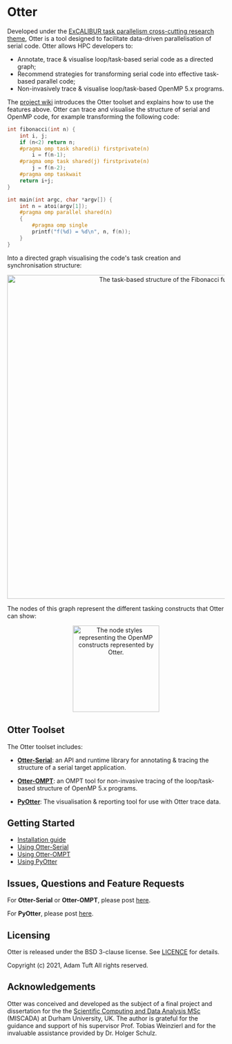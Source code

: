 # Otter

Developed under the [ExCALIBUR task parallelism cross-cutting research theme](https://excalibur.ac.uk/projects/exposing-parallelism-task-parallelism/), Otter is a tool designed to facilitate data-driven parallelisation of serial code. Otter allows HPC developers to:

- Annotate, trace & visualise loop/task-based serial code as a directed graph;
- Recommend strategies for transforming serial code into effective task-based parallel code;
- Non-invasively trace & visualise loop/task-based OpenMP 5.x programs.

The [project wiki](https://github.com/Otter-Taskification/otter/wiki) introduces the Otter toolset and explains how to use the features above. Otter can trace and visualise the structure of serial and OpenMP code, for example transforming the following code:

```c
int fibonacci(int n) {
    int i, j;
    if (n<2) return n;
    #pragma omp task shared(i) firstprivate(n)
        i = f(n-1);
    #pragma omp task shared(j) firstprivate(n)
        j = f(n-2);
    #pragma omp taskwait
    return i+j;
}

int main(int argc, char *argv[]) {
    int n = atoi(argv[1]);
    #pragma omp parallel shared(n)
    {
        #pragma omp single
        printf("f(%d) = %d\n", n, f(n));
    }
}
```

Into a directed graph visualising the code's task creation and synchronisation structure:

<p align="center">
<img src="docs/listing2.svg" height="750" alt="The task-based structure of the Fibonacci function.">
</p>

The nodes of this graph represent the different tasking constructs that Otter can show:

<p align="center">
<img src="docs/node-symbol-table.svg" height="200" alt="The node styles representing the OpenMP constructs represented by Otter.">
</p>

## Otter Toolset

The Otter toolset includes:

- [**Otter-Serial**](https://github.com/Otter-Taskification/otter/wiki/Otter-Serial): an API and runtime library for annotating & tracing the structure of a serial target application.
<!-- -  in order to facilitate data-driven parallelisation of the target. -->
- [**Otter-OMPT**](https://github.com/Otter-Taskification/otter/wiki/Otter-OMPT): an OMPT tool for non-invasive tracing of the loop/task-based structure of OpenMP 5.x programs.
<!-- - , allowing HPC developers to observe OpenMP program structure from the perspective of the OpenMP runtime. -->
- [**PyOtter**](https://github.com/Otter-Taskification/otter/wiki/PyOtter): The visualisation & reporting tool for use with Otter trace data.

## Getting Started

- [Installation guide](https://github.com/Otter-Taskification/otter/wiki#installation-guide)
- [Using Otter-Serial](https://github.com/Otter-Taskification/otter/wiki/Otter-Serial/#using-otter-serial)
- [Using Otter-OMPT](https://github.com/Otter-Taskification/otter/wiki/Otter-OMPT#getting-started)
- [Using PyOtter](https://github.com/Otter-Taskification/otter/wiki/PyOtter)

## Issues, Questions and Feature Requests

For **Otter-Serial** or **Otter-OMPT**, please post [here](https://github.com/Otter-Taskification/otter/issues).

For **PyOtter**, please post [here](https://github.com/Otter-Taskification/pyotter/issues).

## Licensing

Otter is released under the BSD 3-clause license. See [LICENCE](LICENCE) for details.

Copyright (c) 2021, Adam Tuft
All rights reserved.

## Acknowledgements

Otter was conceived and developed as the subject of a final project and dissertation for the the [Scientific Computing and Data Analysis MSc](https://miscada.phyip3.dur.ac.uk/) (MISCADA) at Durham University, UK. The author is grateful for the guidance and support of his supervisor Prof. Tobias Weinzierl and for the invaluable assistance provided by Dr. Holger Schulz.